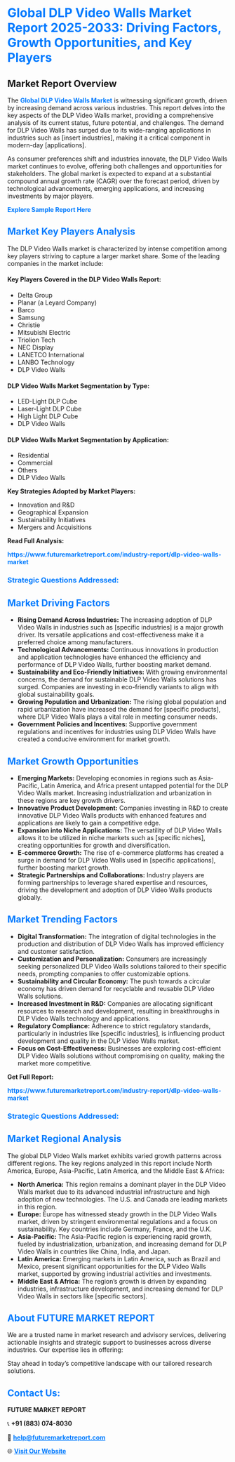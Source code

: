 <h1 style="color: #007BFF;">Global DLP Video Walls Market Report 2025-2033: Driving Factors, Growth Opportunities, and Key Players</h1>

<section id="overview">
<h2>Market Report Overview</h2>
<p>The <a href="https://www.futuremarketreport.com/industry-report/dlp-video-walls-market" style="color: #007BFF; text-decoration: none;"><strong>Global DLP Video Walls Market</strong></a> is witnessing significant growth, driven by increasing demand across various industries. This report delves into the key aspects of the DLP Video Walls market, providing a comprehensive analysis of its current status, future potential, and challenges. The demand for DLP Video Walls has surged due to its wide-ranging applications in industries such as [insert industries], making it a critical component in modern-day [applications].</p>
<p>As consumer preferences shift and industries innovate, the DLP Video Walls market continues to evolve, offering both challenges and opportunities for stakeholders. The global market is expected to expand at a substantial compound annual growth rate (CAGR) over the forecast period, driven by technological advancements, emerging applications, and increasing investments by major players.</p>
</section>

<section id="overview">
<p><a href="https://www.futuremarketreport.com/request-sample/reportId=100024" style="color: #007BFF; text-decoration: none;"><strong>Explore Sample Report Here</strong></a></p>
</section>

<section id="key-players">
<h2 style="color: #007BFF;">Market Key Players Analysis</h2>
<p>The DLP Video Walls market is characterized by intense competition among key players striving to capture a larger market share. Some of the leading companies in the market include:</p>
<h4>Key Players Covered in the DLP Video Walls Report:</h4>
<ul><li>Delta Group</li><li>Planar (a Leyard Company)</li><li>Barco</li><li>Samsung</li><li>Christie</li><li>Mitsubishi Electric</li><li>Triolion Tech</li><li>NEC Display</li><li>LANETCO International</li><li>LANBO Technology</li><li>DLP Video Walls</li></ul>
<h4>DLP Video Walls Market Segmentation by Type:</h4>
<ul><li>LED-Light DLP Cube</li><li>Laser-Light DLP Cube</li><li>High Light DLP Cube</li><li>DLP Video Walls</li></ul>

<h4>DLP Video Walls Market Segmentation by Application:</h4>
<ul><li>Residential</li><li>Commercial</li><li>Others</li><li>DLP Video Walls</li></ul>
<p><strong>Key Strategies Adopted by Market Players:</strong></p>
<ul>
<li>Innovation and R&D</li>
<li>Geographical Expansion</li>
<li>Sustainability Initiatives</li>
<li>Mergers and Acquisitions</li>
</ul>
</section>

<section>
<p><strong>Read Full Analysis: </strong></p><a href="https://www.futuremarketreport.com/industry-report/dlp-video-walls-market" style="color: #007BFF; text-decoration: none;"><strong>https://www.futuremarketreport.com/industry-report/dlp-video-walls-market</strong></a>
<h3 style="color: #007BFF;">Strategic Questions Addressed:</h3>
</section>

<section id="driving-factors">
<h2 style="color: #007BFF;">Market Driving Factors</h2>
<ul>
<li><strong>Rising Demand Across Industries:</strong> The increasing adoption of DLP Video Walls in industries such as [specific industries] is a major growth driver. Its versatile applications and cost-effectiveness make it a preferred choice among manufacturers.</li>
<li><strong>Technological Advancements:</strong> Continuous innovations in production and application technologies have enhanced the efficiency and performance of DLP Video Walls, further boosting market demand.</li>
<li><strong>Sustainability and Eco-Friendly Initiatives:</strong> With growing environmental concerns, the demand for sustainable DLP Video Walls solutions has surged. Companies are investing in eco-friendly variants to align with global sustainability goals.</li>
<li><strong>Growing Population and Urbanization:</strong> The rising global population and rapid urbanization have increased the demand for [specific products], where DLP Video Walls plays a vital role in meeting consumer needs.</li>
<li><strong>Government Policies and Incentives:</strong> Supportive government regulations and incentives for industries using DLP Video Walls have created a conducive environment for market growth.</li>
</ul>
</section>

<section id="growth-opportunities">
<h2 style="color: #007BFF;">Market Growth Opportunities</h2>
<ul>
<li><strong>Emerging Markets:</strong> Developing economies in regions such as Asia-Pacific, Latin America, and Africa present untapped potential for the DLP Video Walls market. Increasing industrialization and urbanization in these regions are key growth drivers.</li>
<li><strong>Innovative Product Development:</strong> Companies investing in R&D to create innovative DLP Video Walls products with enhanced features and applications are likely to gain a competitive edge.</li>
<li><strong>Expansion into Niche Applications:</strong> The versatility of DLP Video Walls allows it to be utilized in niche markets such as [specific niches], creating opportunities for growth and diversification.</li>
<li><strong>E-commerce Growth:</strong> The rise of e-commerce platforms has created a surge in demand for DLP Video Walls used in [specific applications], further boosting market growth.</li>
<li><strong>Strategic Partnerships and Collaborations:</strong> Industry players are forming partnerships to leverage shared expertise and resources, driving the development and adoption of DLP Video Walls products globally.</li>
</ul>
</section>

<section id="trending-factors">
<h2 style="color: #007BFF;">Market Trending Factors</h2>
<ul>
<li><strong>Digital Transformation:</strong> The integration of digital technologies in the production and distribution of DLP Video Walls has improved efficiency and customer satisfaction.</li>
<li><strong>Customization and Personalization:</strong> Consumers are increasingly seeking personalized DLP Video Walls solutions tailored to their specific needs, prompting companies to offer customizable options.</li>
<li><strong>Sustainability and Circular Economy:</strong> The push towards a circular economy has driven demand for recyclable and reusable DLP Video Walls solutions.</li>
<li><strong>Increased Investment in R&D:</strong> Companies are allocating significant resources to research and development, resulting in breakthroughs in DLP Video Walls technology and applications.</li>
<li><strong>Regulatory Compliance:</strong> Adherence to strict regulatory standards, particularly in industries like [specific industries], is influencing product development and quality in the DLP Video Walls market.</li>
<li><strong>Focus on Cost-Effectiveness:</strong> Businesses are exploring cost-efficient DLP Video Walls solutions without compromising on quality, making the market more competitive.</li>
</ul>
</section>

<section>
<p><strong>Get Full Report: </strong></p><a href="https://www.futuremarketreport.com/industry-report/dlp-video-walls-market" style="color: #007BFF; text-decoration: none;"><strong>https://www.futuremarketreport.com/industry-report/dlp-video-walls-market</strong></a>
<h3 style="color: #007BFF;">Strategic Questions Addressed:</h3>
</section>


<section id="regional-analysis">
<h2 style="color: #007BFF;">Market Regional Analysis</h2>
<p>The global DLP Video Walls market exhibits varied growth patterns across different regions. The key regions analyzed in this report include North America, Europe, Asia-Pacific, Latin America, and the Middle East & Africa:</p>
<ul>
<li><strong>North America:</strong> This region remains a dominant player in the DLP Video Walls market due to its advanced industrial infrastructure and high adoption of new technologies. The U.S. and Canada are leading markets in this region.</li>
<li><strong>Europe:</strong> Europe has witnessed steady growth in the DLP Video Walls market, driven by stringent environmental regulations and a focus on sustainability. Key countries include Germany, France, and the U.K.</li>
<li><strong>Asia-Pacific:</strong> The Asia-Pacific region is experiencing rapid growth, fueled by industrialization, urbanization, and increasing demand for DLP Video Walls in countries like China, India, and Japan.</li>
<li><strong>Latin America:</strong> Emerging markets in Latin America, such as Brazil and Mexico, present significant opportunities for the DLP Video Walls market, supported by growing industrial activities and investments.</li>
<li><strong>Middle East & Africa:</strong> The region’s growth is driven by expanding industries, infrastructure development, and increasing demand for DLP Video Walls in sectors like [specific sectors].</li>
</ul>
</section>

<footer>
<h2 style="color: #007BFF;">About FUTURE MARKET REPORT</h2>
<p>We are a trusted name in market research and advisory services, delivering actionable insights and strategic support to businesses across diverse industries. Our expertise lies in offering:</p>

<p>Stay ahead in today’s competitive landscape with our tailored research solutions.</p>

<h2 style="color: #007BFF;">Contact Us:</h2>
<p><strong>FUTURE MARKET REPORT</strong></p>
<p>📞 <strong>+91 (883) 074-8030</strong></p>
<p>📧 <strong><a href="mailto:help@futuremarketreport.com" style="color: #007BFF;">help@futuremarketreport.com</a></strong></p>
<p>🌐 <strong><a href="https://www.futuremarketreport.com/" style="color: #007BFF;">Visit Our Website</a></strong></p>
</footer>